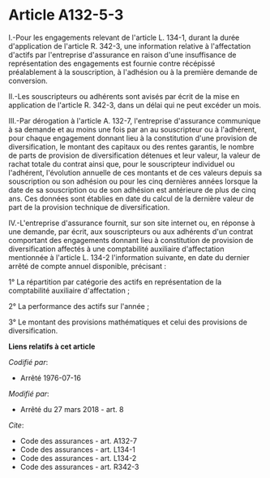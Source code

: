 # Article A132-5-3

I.-Pour les engagements relevant de l'article L. 134-1, durant la durée d'application de l'article R. 342-3, une information
relative à l'affectation d'actifs par l'entreprise d'assurance en raison d'une insuffisance de représentation des engagements
est fournie contre récépissé préalablement à la souscription, à l'adhésion ou à la première demande de conversion.

II.-Les souscripteurs ou adhérents sont avisés par écrit de la mise en application de l'article R. 342-3, dans un délai qui
ne peut excéder un mois.

III.-Par dérogation à l'article A. 132-7, l'entreprise d'assurance communique à sa demande et au moins une fois par an au
souscripteur ou à l'adhérent, pour chaque engagement donnant lieu à la constitution d'une provision de diversification, le
montant des capitaux ou des rentes garantis, le nombre de parts de provision de diversification détenues et leur valeur, la
valeur de rachat totale du contrat ainsi que, pour le souscripteur individuel ou l'adhérent, l'évolution annuelle de ces
montants et de ces valeurs depuis sa souscription ou son adhésion ou pour les cinq dernières années lorsque la date de sa
souscription ou de son adhésion est antérieure de plus de cinq ans. Ces données sont établies en date du calcul de la
dernière valeur de part de la provision technique de diversification.

IV.-L'entreprise d'assurance fournit, sur son site internet ou, en réponse à une demande, par écrit, aux souscripteurs ou aux
adhérents d'un contrat comportant des engagements donnant lieu à constitution de provision de diversification affectés à une
comptabilité auxiliaire d'affectation mentionnée à l'article L. 134-2 l'information suivante, en date du dernier arrêté de
compte annuel disponible, précisant :

1° La répartition par catégorie des actifs en représentation de la comptabilité auxiliaire d'affectation ;

2° La performance des actifs sur l'année ;

3° Le montant des provisions mathématiques et celui des provisions de diversification.

**Liens relatifs à cet article**

_Codifié par_:

  - Arrêté 1976-07-16

_Modifié par_:

  - Arrêté du 27 mars 2018 - art. 8

_Cite_:

  - Code des assurances - art. A132-7
  - Code des assurances - art. L134-1
  - Code des assurances - art. L134-2
  - Code des assurances - art. R342-3
